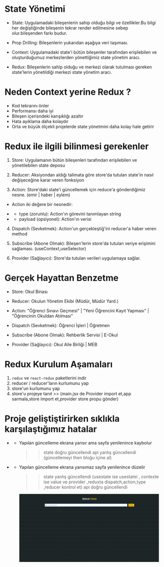 # State Yönetimi

- State: Uygulamadaki bileşenlerin sahip olduğu bilgi ve özellikler.Bu bilgi her değiştiğinde bileşenin tekrar render edilmesine sebep olur.bileşenden farkı budur.

- Prop Drilling: Bileşenlerin yukarıdan aşağıya veri taşıması.

- Context: Uygulamadaki state'i bütün bileşenler tarafından erişilebilen ve oluşturduğumuz merkezlerden yönettiğimiz state yönetim aracı.

- Redux: Bileşenlerin sahip olduğu ve merkezi olarak tutulması gereken state'lerin yönetildiği merkezi state yönetim aracı.

# Neden Context yerine Redux ?

- Kod tekrarını önler
- Performansı daha iyi
- Bileşen içerisndeki karışıklığı azaltır
- Hata ayıklama daha kolaydır
- Orta ve büyük ölçekli projelerde state yönetmini daha kolay hale getirir

# Redux ile ilgili bilinmesi gerekenler

1. Store: Uygulamanın bütün bileşenleri tarafından erişilebilen ve yönetilebilen state deposu

2. Reducer: Aksiyondan aldığı talimata göre store'da tutulan state'in nasıl değişeceğine karar veren fonksiyon

3. Action: Store'daki state'i güncellemek için reduce'a gönderdiğimiz nesne. (emir | haber | eylem)

- Action iki değere bir nesnedir:

- - type (zorunlu): Action'ın görevini tanımlayan string

- - payload (opsiyonel): Action'ın verisi

4. Dispatch (Sevketmek): Action'un gerçekleştiğ'ini reducer'a haber veren method

5. Subscribe (Abone Olmak): Bileşen'lerin store'da tutulan veriye erişimini sağlaması. (useContext,useSelector)

6. Provider (Sağlayıcı): Store'da tutulan verileri uygulamaya sağlar.

# Gerçek Hayattan Benzetme

- Store: Okul Binası

- Reducer: Okulun Yönetim Ekibi (Müdür, Müdür Yard.)

- Action: "Öğrenci Sınavı Geçmesi" | "Yeni Öğrencini Kayıt Yapması" | "Öğrencinin Okuldan Atılması"

- Dispatch (Sevketmek): Öğrenci İşleri | Öğretmen

- Subscribe (Abone Olmak): Rehberlik Servisi | E-Okul

- Provider (Sağlayıcı): Okul Aile Birliği | MEB

# Redux Kurulum Aşamaları

1. `redux` ve `react-redux` paketlerini indir
2. reducer / reducer'ların kurlumunu yap
3. store'un kurlumunu yap
4. store'u projeye tanıt >> (main.jsx de Provider import et,app sarmala,store import et,provider store propu gönder)

# Proje geliştiştirirken sıklıkla karşılaştığımız hatalar

- - Yapılan güncelleme ekrana yansır ama sayfa yenilenince kaybolur
    > > state doğru güncellendi
    > > api yanlış güncellendi (güncellemeyi then bloğu içine al)

- - Yapılan güncelleme ekrana yansımaz sayfa yenilenince düzelir

    > > state yanlış güncellendi (usestate ise usestatei , contexte ise value ve provider ,reduxta dispatch,action,type ,reducer kontrol et)
    > > api doğru güncellendi

    <img src="./public/redux-crud.gif"/>

